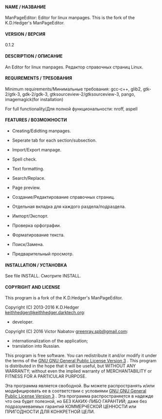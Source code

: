 #### NAME / НАЗВАНИЕ

ManPageEditor: Editor for linux manpages.
This is the fork of the K.D.Hedger's ManPageEditor.

#### VERSION / ВЕРСИЯ

0.1.2

#### DESCRIPTION / ОПИСАНИЕ

An Editor for linux manpages.
Редактор справочных страниц Linux.

#### REQUIREMENTS / ТРЕБОВАНИЯ

Minimum requirements/Минимальные требования:
gcc-c++, glib2, gtk-2/gtk-3, gdk-2/gdk-3, gtksourceview-2/gtksourceview-3, pango, imagemagick(for installation)

For full functionality/Для полной функциональности:
nroff, aspell

#### FEATURES / ВОЗМОЖНОСТИ

- Creating/Edidting manpages.
- Seperate tab for each section/subsection.
- Import/Export manpage.
- Spell check.
- Text formatting.
- Search/Replace.
- Page preview.

- Создание/Редактирование справочных страниц.
- Отдельная вкладка для каждого раздела/подраздела.
- Импорт/Экспорт.
- Проверка орфографии.
- Форматирование текста.
- Поиск/Замена.
- Предварительный просмотр.

#### INSTALLATION / УСТАНОВКА

See file INSTALL.
Смотрите INSTALL.

#### COPYRIGHT AND LICENSE

This program is a fork of the K.D.Hedger's ManPageEditor.

Copyright (C) 2013-2016 K.D.Hedger <keithhedger@keithhedger.darktech.org>:
- developer.

Copyright (C) 2016 Victor Nabatov <greenray.spb@gmail.com>:
- internationalization of the application;
- translation into Russian.

This program is free software.
You can redistribute it and/or modify it under the terms of the
[GNU GNU General Public License Version 3](http://www.gnu.org/licenses/gpl-3.0.html) .
This program is distributed in the hope that it will be useful, but WITHOUT ANY WARRANTY;
without even the implied warranty of MERCHANTABILITY or FITNESS FOR A PARTICULAR PURPOSE.

Эта программа является свободной.
Вы можете распространять и/или модифицировать ее в соответствии c условиями
[GNU GNU General Public License Version 3](http://www.gnu.org/licenses/gpl-3.0.html) .
Эта программа распространяется в надежде что она будет полезной, но БЕЗ КАКИХ-ЛИБО ГАРАНТИЙ;
даже без подразумеваемых гарантий КОММЕРЧЕСКОЙ ЦЕННОСТИ или ПРИГОДНОСТИ ДЛЯ КОНКРЕТНОЙ ЦЕЛИ.

